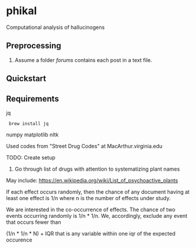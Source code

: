 # phikal
Computational analysis of hallucinogens



## Preprocessing
1. Assume a folder _forums_ contains each post in a text file. 

## Quickstart 

## Requirements 

jq

     brew install jq

numpy
matplotlib 
nltk

Used codes from "Street Drug Codes" at MacArthur.virginia.edu

TODO: Create setup

1. Go through list of drugs with attention to systematizing plant names

May include: https://en.wikipedia.org/wiki/List_of_psychoactive_plants

If each effect occurs randomly, then the chance of any document having at least
one effect is 1/n where n is the number of effects under study. 

We are interested in the co-occurrence of effects. The chance of two events occurring
randomly is 1/n * 1/n. We, accordingly, exclude any event that occurs fewer than 

(1/n * 1/n * N) + IQR that is any variable within one iqr of the expected occurence
